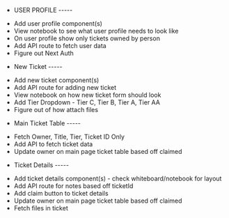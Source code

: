 - USER PROFILE -----

* Add user profile component(s)
* View notebook to see what user profile needs to look like
* On user profile show only tickets owned by person
* Add API route to fetch user data
* Figure out Next Auth

- New Ticket -----

* Add new ticket component(s)
* Add API route for adding new ticket
* View notebook on how new ticket form should look
* Add Tier Dropdown - Tier C, Tier B, Tier A, Tier AA
* Figure out of how attach files

- Main Ticket Table -----

* Fetch Owner, Title, Tier, Ticket ID Only
* Add API to fetch ticket data
* Update owner on main page ticket table based off claimed

- Ticket Details -----

* Add ticket details component(s) - check whiteboard/notebook for layout
* Add API route for notes based off ticketId
* Add claim button to ticket details
* Update owner on main page ticket table based off claimed
* Fetch files in ticket
